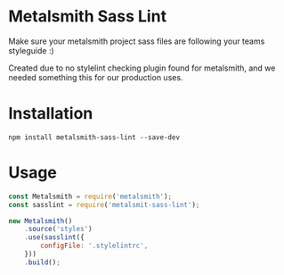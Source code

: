 # Metalsmith Sass Lint

Make sure your metalsmith project sass files are following your teams
styleguide :)

Created due to no stylelint checking plugin found for metalsmith, and we needed
something this for our production uses.

# Installation
```
npm install metalsmith-sass-lint --save-dev
```

# Usage
```javascript
const Metalsmith = require('metalsmith');
const sasslint = require('metalsmit-sass-lint');

new Metalsmith()
    .source('styles')
    .use(sasslint({
        configFile: '.stylelintrc',
    }))
    .build();
```
